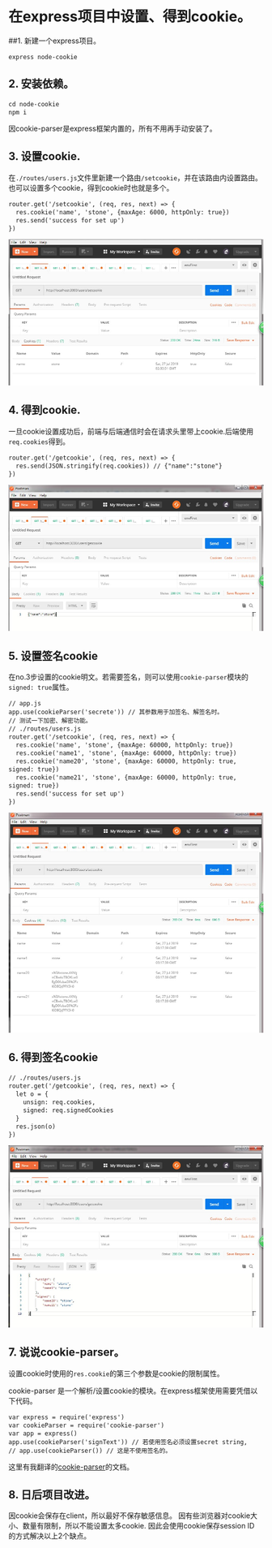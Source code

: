 # 在express项目中设置、得到cookie。

##1. 新建一个express项目。

    express node-cookie

## 2. 安装依赖。

    cd node-cookie
    npm i

因cookie-parser是express框架内置的，所有不用再手动安装了。

## 3. 设置cookie.

在`./routes/users.js`文件里新建一个路由`/setcookie`，并在该路由内设置路由。也可以设置多个cookie，得到cookie时也就是多个。

    router.get('/setcookie', (req, res, next) => {
      res.cookie('name', 'stone', {maxAge: 6000, httpOnly: true})
      res.send('success for set up')
    })

![](../image/node/1.jpg)

## 4. 得到cookie.

一旦cookie设置成功后，前端与后端通信时会在请求头里带上cookie.后端使用`req.cookies`得到。

    router.get('/getcookie', (req, res, next) => {
      res.send(JSON.stringify(req.cookies)) // {"name":"stone"}
    })

![](../image/node/2.jpg)

## 5. 设置签名cookie

在no.3步设置的cookie明文。若需要签名，则可以使用`cookie-parser`模块的`signed: true`属性。

    // app.js
    app.use(cookieParser('secrete')) // 其参数用于加签名、解签名时。
    // 测试一下加密、解密功能。
    // ./routes/users.js
    router.get('/setcookie', (req, res, next) => {
      res.cookie('name', 'stone', {maxAge: 60000, httpOnly: true})
      res.cookie('name1', 'stone', {maxAge: 60000, httpOnly: true})
      res.cookie('name20', 'stone', {maxAge: 60000, httpOnly: true, signed: true})
      res.cookie('name21', 'stone', {maxAge: 60000, httpOnly: true, signed: true})
      res.send('success for set up')
    })

![](../image/node/4.jpg)

## 6. 得到签名cookie

    // ./routes/users.js
    router.get('/getcookie', (req, res, next) => {
      let o = {
        unsign: req.cookies,
        signed: req.signedCookies
      }
      res.json(o)
    })

![](../image/node/5.jpg)

## 7. 说说cookie-parser。

设置cookie时使用的`res.cookie`的第三个参数是cookie的限制属性。

cookie-parser 是一个解析/设置cookie的模块。在express框架使用需要凭借以下代码。

    var express = require('express')
    var cookieParser = require('cookie-parser')
    var app = express()
    app.use(cookieParser('signText')) // 若使用签名必须设置secret string,
    // app.use(cookieParser()) // 这是不使用签名的。

这里有我翻译的[cookie-parser]()的文档。

## 8. 日后项目改进。

因cookie会保存在client，所以最好不保存敏感信息。
因有些浏览器对cookie大小、数量有限制，所以不能设置太多cookie.
因此会使用cookie保存session ID 的方式解决以上2个缺点。
